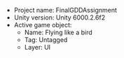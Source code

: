 <!-- UNITY CODE ASSIST INSTRUCTIONS START -->
- Project name: FinalGDDAssignment
- Unity version: Unity 6000.2.6f2
- Active game object:
  - Name: Flying like a bird
  - Tag: Untagged
  - Layer: UI
<!-- UNITY CODE ASSIST INSTRUCTIONS END -->